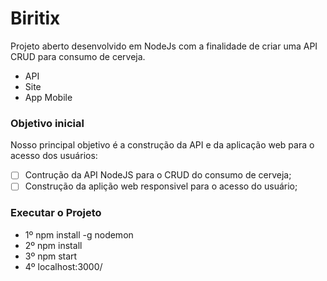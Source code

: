 # Biritix

Projeto aberto desenvolvido em NodeJs com a finalidade de criar uma API CRUD para consumo de cerveja.

* API
* Site
* App Mobile

### Objetivo inicial

Nosso principal objetivo é a construção da API e da aplicação web para o acesso dos usuários:

- [ ] Contrução da API NodeJS para o CRUD do consumo de cerveja;
- [ ] Construção da aplição web responsivel para o acesso do usuário;

### Executar o Projeto

* 1º  npm install -g nodemon
* 2º  npm install
* 3º  npm start
* 4º  localhost:3000/


